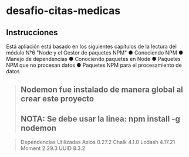 # desafio-citas-medicas

## Instrucciones
  
  
Está apliación está basado en los siguientes capítulos de la lectura del módulo N°6 "Node y el Gestor de paquetes NPM"
● Conociendo NPM
● Manejo de dependencias
● Conociendo paquetes en Node
● Paquetes NPM que no procesan datos
● Paquetes NPM para el procesamiento de datos

> ## Nodemon fue instalado de manera global al crear este proyecto
> ## NOTA: Se debe usar la linea: npm install -g nodemon

> Dependencias Utilizadas
> Axios 0.27.2
> Chalk 4.1.0
> Lodash 4.17.21
> Moment 2.29.3
> UUID 8.3.2

